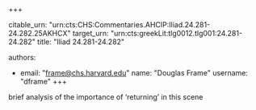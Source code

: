 +++


citable_urn: "urn:cts:CHS:Commentaries.AHCIP:Iliad.24.281-24.282.25AKHCX"
target_urn: "urn:cts:greekLit:tlg0012.tlg001:24.281-24.282"
title: "Iliad 24.281-24.282"

authors:
- email: "frame@chs.harvard.edu"
  name: "Douglas Frame"
  username: "dframe"
+++

<p>brief analysis of the importance of ‘returning’ in this scene</p>